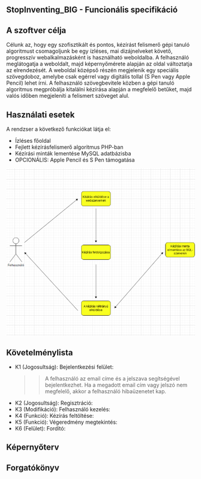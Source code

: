 ## StopInventing_BIG - Funcionális specifikáció

## A szoftver célja

Célunk az, hogy egy szofisztikált és pontos, kézírást felismerő gépi tanuló algoritmust
csomagoljunk be egy ízléses, mai dizájnelveket követő, progresszív webalkalmazásként is
használható weboldalba. A felhasználó meglátogatja a weboldalt, majd képernyőmérete alapján
az oldal változtatja az elrendezését. A weboldal középső részén megjelenik egy speciális
szövegdoboz, amelybe csak egérrel vagy digitális tollal (S Pen vagy Apple Pencil) lehet
írni. A felhasználó szövegbevitele közben a gépi tanuló algoritmus megpróbálja kitalálni
kézírása alapján a megfelelő betűket, majd valós időben megjeleníti a felismert szöveget alul.

## Használati esetek

A rendzser a következő funkciókat látja el:

- Ízléses főoldal
- Fejlett kézírásfelismerő algoritmus PHP-ban
- Kézírási minták lementése MySQL adatbázisba
- OPCIONÁLIS: Apple Pencil és S Pen támogatása

![Handw_MNIST](https://github.com/patakitamas2002/stopinventing_BIG/blob/main/Handw_MNIST.png)

## Követelménylista

+ K1 (Jogosultság): Bejelentkezési felület: 
  >> A felhasználó az email címe és a jelszava segítségével bejelentkezhet. Ha a megadott email cím vagy jelszó nem megfelelő, akkor a felhasználó hibaüzenetet kap.
+ K2 (Jogosultság): Regisztráció:
+ K3 (Modifikáció): Felhasználó kezelés:
+ K4 (Funkció): Kézírás feltöltése:
+ K5 (Funkció): Végeredmény megtekintés:
+ K6 (Felület): Fordító:

## Képernyőterv



## Forgatókönyv


